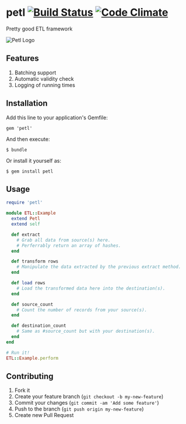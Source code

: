 # petl [![Build Status](https://travis-ci.org/ZestFinance/petl.png?branch=master)](https://travis-ci.org/ZestFinance/petl) [![Code Climate](https://codeclimate.com/github/ZestFinance/petl.png)](https://codeclimate.com/github/ZestFinance/petl)

Pretty good ETL framework

![Petl Logo](https://raw.github.com/fsproru/petl/master/logo.png)

## Features
1. Batching support
2. Automatic validity check
3. Logging of running times

## Installation

Add this line to your application's Gemfile:

    gem 'petl'

And then execute:

    $ bundle

Or install it yourself as:

    $ gem install petl

## Usage

```ruby
require 'petl'

module ETL::Example
  extend Petl
  extend self

  def extract
    # Grab all data from source(s) here.
    # Perferrably return an array of hashes.
  end

  def transform rows
    # Manipulate the data extracted by the previous extract method.
  end

  def load rows
    # Load the transformed data here into the destination(s).
  end

  def source_count
    # Count the number of records from your source(s).
  end

  def destination_count
    # Same as #source_count but with your destination(s).
  end
end

# Run it!
ETL::Example.perform
```

## Contributing

1. Fork it
2. Create your feature branch (`git checkout -b my-new-feature`)
3. Commit your changes (`git commit -am 'Add some feature'`)
4. Push to the branch (`git push origin my-new-feature`)
5. Create new Pull Request
